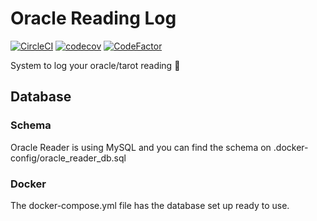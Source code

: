 # Oracle Reading Log

[![CircleCI](https://circleci.com/gh/vanessavps/oracle-reader.svg?style=svg)](https://circleci.com/gh/vanessavps/oracle-reader) [![codecov](https://codecov.io/gh/vanessavps/oracle-reader/branch/develop/graph/badge.svg)](https://codecov.io/gh/vanessavps/oracle-reader) [![CodeFactor](https://www.codefactor.io/repository/github/vanessavps/oracle-reader/badge)](https://www.codefactor.io/repository/github/vanessavps/oracle-reader)


System to log your oracle/tarot reading :crystal_ball:

## Database

### Schema

Oracle Reader is using MySQL and you can find the schema on .docker-config/oracle_reader_db.sql

### Docker

The docker-compose.yml file has the database set up ready to use.  
